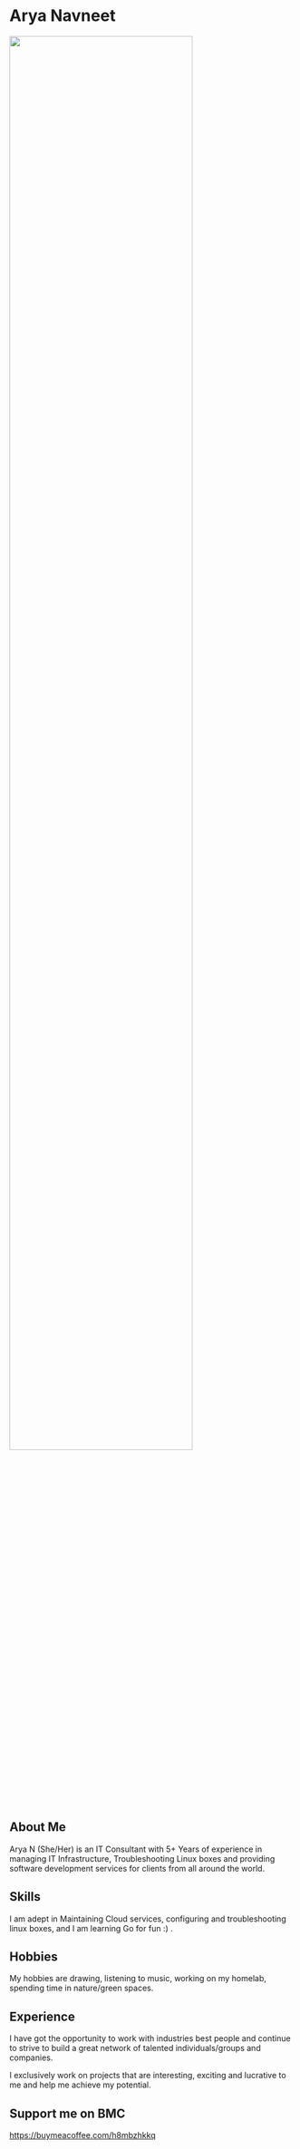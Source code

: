 # Arya Navneet

<img src="https://github.com/user-attachments/assets/72b94d47-d21f-4c3e-9a5b-1ef402f3a9df" width=80%>


## About Me

Arya N (She/Her) is an IT Consultant with 5+ Years of experience in managing IT Infrastructure, Troubleshooting Linux boxes and providing software development services for clients from all around the world.

## Skills

I am adept in Maintaining Cloud services, configuring and troubleshooting linux boxes, and I am learning Go for fun :) .

## Hobbies
My hobbies are drawing, listening to music, working on my homelab, spending time in nature/green spaces.

## Experience
I have got the opportunity to work with industries best people and continue to strive to build a great network of talented individuals/groups and companies.

I exclusively work on projects that are interesting, exciting and lucrative to me and help me achieve my potential.

## Support me on BMC

https://buymeacoffee.com/h8mbzhkkq


